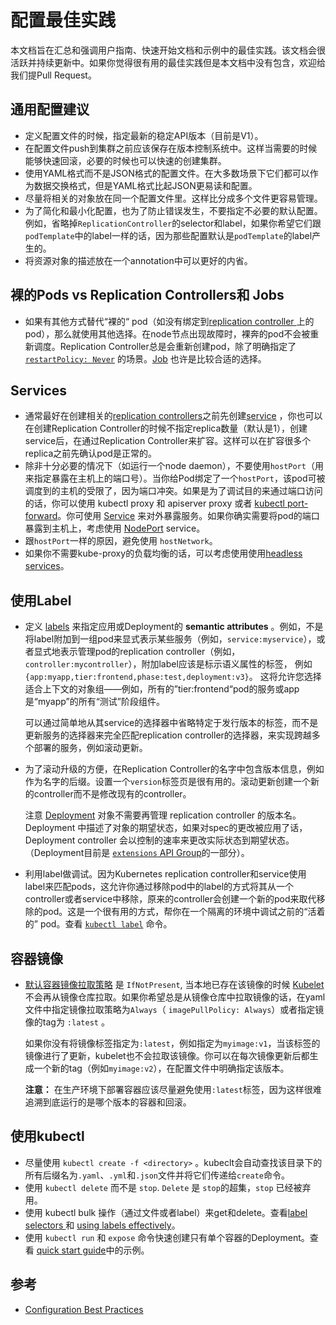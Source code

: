 # 配置最佳实践

本文档旨在汇总和强调用户指南、快速开始文档和示例中的最佳实践。该文档会很活跃并持续更新中。如果你觉得很有用的最佳实践但是本文档中没有包含，欢迎给我们提Pull Request。

## 通用配置建议

- 定义配置文件的时候，指定最新的稳定API版本（目前是V1）。
- 在配置文件push到集群之前应该保存在版本控制系统中。这样当需要的时候能够快速回滚，必要的时候也可以快速的创建集群。
- 使用YAML格式而不是JSON格式的配置文件。在大多数场景下它们都可以作为数据交换格式，但是YAML格式比起JSON更易读和配置。
- 尽量将相关的对象放在同一个配置文件里。这样比分成多个文件更容易管理。
- 为了简化和最小化配置，也为了防止错误发生，不要指定不必要的默认配置。例如，省略掉`ReplicationController`的selector和label，如果你希望它们跟`podTemplate`中的label一样的话，因为那些配置默认是`podTemplate`的label产生的。
- 将资源对象的描述放在一个annotation中可以更好的内省。


## 裸的Pods vs Replication Controllers和 Jobs

- 如果有其他方式替代“裸的“ pod（如没有绑定到[replication controller ](https://kubernetes.io/docs/user-guide/replication-controller)上的pod），那么就使用其他选择。在node节点出现故障时，裸奔的pod不会被重新调度。Replication Controller总是会重新创建pod，除了明确指定了[`restartPolicy: Never`](https://kubernetes.io/docs/concepts/workloads/pods/pod-lifecycle/#restart-policy) 的场景。[Job](https://kubernetes.io/docs/concepts/jobs/run-to-completion-finite-workloads/) 也许是比较合适的选择。


## Services

- 通常最好在创建相关的[replication controllers](https://kubernetes.io/docs/concepts/workloads/controllers/replicationcontroller/)之前先创建[service](https://kubernetes.io/docs/concepts/services-networking/service/) ，你也可以在创建Replication Controller的时候不指定replica数量（默认是1），创建service后，在通过Replication Controller来扩容。这样可以在扩容很多个replica之前先确认pod是正常的。
- 除非十分必要的情况下（如运行一个node daemon），不要使用`hostPort`（用来指定暴露在主机上的端口号）。当你给Pod绑定了一个`hostPort`，该pod可被调度到的主机的受限了，因为端口冲突。如果是为了调试目的来通过端口访问的话，你可以使用 kubectl proxy 和 apiserver proxy 或者 [kubectl port-forward](https://kubernetes.io/docs/tasks/access-application-cluster/port-forward-access-application-cluster/)。你可使用 [Service](https://kubernetes.io/docs/concepts/services-networking/service/) 来对外暴露服务。如果你确实需要将pod的端口暴露到主机上，考虑使用 [NodePort](https://kubernetes.io/docs/user-guide/services/#type-nodeport) service。
- 跟`hostPort`一样的原因，避免使用 `hostNetwork`。
- 如果你不需要kube-proxy的负载均衡的话，可以考虑使用使用[headless services](https://kubernetes.io/docs/user-guide/services/#headless-services)。

## 使用Label

- 定义 [labels](https://kubernetes.io/docs/user-guide/labels/) 来指定应用或Deployment的 **semantic attributes** 。例如，不是将label附加到一组pod来显式表示某些服务（例如，`service:myservice`），或者显式地表示管理pod的replication controller（例如，`controller:mycontroller`），附加label应该是标示语义属性的标签， 例如`{app:myapp,tier:frontend,phase:test,deployment:v3}`。 这将允许您选择适合上下文的对象组——例如，所有的”tier:frontend“pod的服务或app是“myapp”的所有“测试”阶段组件。 

  可以通过简单地从其service的选择器中省略特定于发行版本的标签，而不是更新服务的选择器来完全匹配replication controller的选择器，来实现跨越多个部署的服务，例如滚动更新。

- 为了滚动升级的方便，在Replication Controller的名字中包含版本信息，例如作为名字的后缀。设置一个`version`标签页是很有用的。滚动更新创建一个新的controller而不是修改现有的controller。

  注意 [Deployment](https://kubernetes.io/docs/concepts/workloads/controllers/deployment/) 对象不需要再管理 replication controller 的版本名。Deployment 中描述了对象的期望状态，如果对spec的更改被应用了话，Deployment controller 会以控制的速率来更改实际状态到期望状态。（Deployment目前是 [`extensions` API Group](https://kubernetes.io/docs/concepts/overview/kubernetes-api/#api-groups)的一部分）。

- 利用label做调试。因为Kubernetes replication controller和service使用label来匹配pods，这允许你通过移除pod中的label的方式将其从一个controller或者service中移除，原来的controller会创建一个新的pod来取代移除的pod。这是一个很有用的方式，帮你在一个隔离的环境中调试之前的“活着的” pod。查看 [`kubectl label`](https://kubernetes.io/docs/concepts/overview/working-with-objects/labels/) 命令。

## 容器镜像

- [默认容器镜像拉取策略](https://kubernetes.io/docs/concepts/containers/images/) 是 `IfNotPresent`, 当本地已存在该镜像的时候 [Kubelet](https://kubernetes.io/docs/admin/kubelet/) 不会再从镜像仓库拉取。如果你希望总是从镜像仓库中拉取镜像的话，在yaml文件中指定镜像拉取策略为`Always`（ `imagePullPolicy: Always`）或者指定镜像的tag为 `:latest` 。

  如果你没有将镜像标签指定为`:latest`，例如指定为`myimage:v1`，当该标签的镜像进行了更新，kubelet也不会拉取该镜像。你可以在每次镜像更新后都生成一个新的tag（例如`myimage:v2`），在配置文件中明确指定该版本。

  **注意：** 在生产环境下部署容器应该尽量避免使用`:latest`标签，因为这样很难追溯到底运行的是哪个版本的容器和回滚。

## 使用kubectl

- 尽量使用 `kubectl create -f <directory>`  。kubeclt会自动查找该目录下的所有后缀名为`.yaml`、`.yml`和`.json`文件并将它们传递给`create`命令。
- 使用 `kubectl delete` 而不是 `stop`. `Delete` 是 `stop`的超集，`stop` 已经被弃用。
- 使用 kubectl bulk 操作（通过文件或者label）来get和delete。查看[label selectors ](https://kubernetes.io/docs/user-guide/labels/#label-selectors)和 [using labels effectively](https://kubernetes.io/docs/concepts/cluster-administration/manage-deployment/#using-labels-effectively)。
- 使用 `kubectl run` 和 `expose` 命令快速创建只有单个容器的Deployment。查看 [quick start guide](https://kubernetes.io/docs/user-guide/quick-start/)中的示例。

## 参考

- [Configuration Best Practices](https://kubernetes.io/docs/concepts/configuration/overview/)

